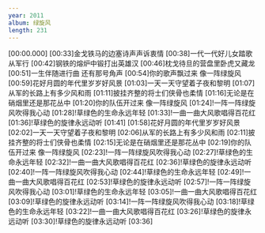 ```yaml
---
year: 2011
album: 绿旋风
length: 231
---
```

[00:00.000]
[00:33]金戈铁马的边塞诗声声诉衷情
[00:38]一代一代好儿女踏歌从军行
[00:42]钢铁的熔炉中锻打出英雄汉
[00:46]枕戈待旦的营盘里卧虎又藏龙
[00:51]一生伴随进行曲 还有那号角声
[00:54]你的歌声飘过来 像一阵绿旋风
[00:59]花好月圆的年代里岁岁好风景
[01:03]一天一天守望着子夜和黎明
[01:07]从军的长路上有多少风和雨
[01:11]披挂齐整的将士们侠骨也柔情
[01:16]无论是在硝烟里还是那花丛中
[01:20]你的队伍开过来 像一阵绿旋风
[01:24]!一阵一阵绿旋风吹得我心动
[01:28]!草绿色的生命永远年轻
[01:33]!一曲一曲大风歌唱得百花红
[01:36]!草绿色的旋律永远动听
[01:41]
[01:58]花好月圆的年代里岁岁好风景
[02:02]一天一天守望着子夜和黎明
[02:06]从军的长路上有多少风和雨
[02:11]披挂齐整的将士们侠骨也柔情
[02:15]无论是在硝烟里还是那花丛中
[02:19]你的队伍开过来 像一阵绿旋风
[02:23]!一阵一阵绿旋风吹得我心动
[02:27]!草绿色的生命永远年轻
[02:32]!一曲一曲大风歌唱得百花红
[02:36]!草绿色的旋律永远动听
[02:40]!一阵一阵绿旋风吹得我心动
[02:44]!草绿色的生命永远年轻
[02:49]!一曲一曲大风歌唱得百花红
[02:53]!草绿色的旋律永远动听
[02:57]!一阵一阵绿旋风吹得我心动
[03:01]!草绿色的生命永远年轻
[03:05]!一曲一曲大风歌唱得百花红
[03:09]!草绿色的旋律永远动听
[03:14]!一阵一阵绿旋风吹得我心动
[03:18]!草绿色的生命永远年轻
[03:22]!一曲一曲大风歌唱得百花红
[03:26]!草绿色的旋律永远动听
[03:30]!草绿色的旋律永远动听
[03:36]